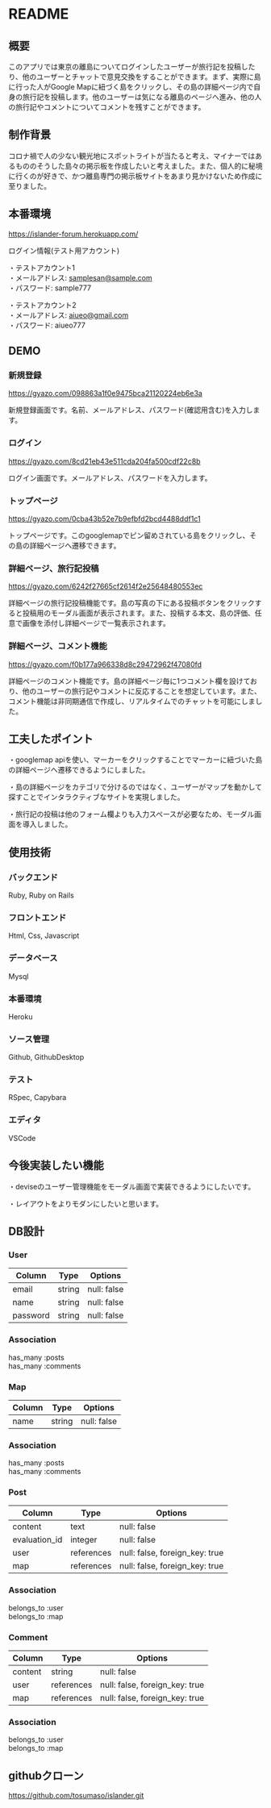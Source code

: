 # README
## 概要

このアプリでは東京の離島についてログインしたユーザーが旅行記を投稿したり、他のユーザーとチャットで意見交換をすることができます。まず、実際に島に行った人がGoogle Mapに紐づく島をクリックし、その島の詳細ページ内で自身の旅行記を投稿します。他のユーザーは気になる離島のページへ進み、他の人の旅行記やコメントについてコメントを残すことができます。

## 制作背景

コロナ禍で人の少ない観光地にスポットライトが当たると考え、マイナーではあるもののそうした島々の掲示板を作成したいと考えました。また、個人的に秘境に行くのが好きで、かつ離島専門の掲示板サイトをあまり見かけないため作成に至りました。

## 本番環境

https://islander-forum.herokuapp.com/

ログイン情報(テスト用アカウント)  

・テストアカウント1  
 ・メールアドレス: samplesan@sample.com  
・パスワード: sample777

・テストアカウント2  
  ・メールアドレス: aiueo@gmail.com  
  ・パスワード: aiueo777

## DEMO

### 新規登録

https://gyazo.com/098863a1f0e9475bca21120224eb6e3a

新規登録画面です。名前、メールアドレス、パスワード(確認用含む)を入力します。

### ログイン

https://gyazo.com/8cd21eb43e511cda204fa500cdf22c8b

ログイン画面です。メールアドレス、パスワードを入力します。

### トップページ

https://gyazo.com/0cba43b52e7b9efbfd2bcd4488ddf1c1

トップページです。このgooglemapでピン留めされている島をクリックし、その島の詳細ページへ遷移できます。

### 詳細ページ、旅行記投稿

https://gyazo.com/6242f27665cf2614f2e25648480553ec

詳細ページの旅行記投稿機能です。島の写真の下にある投稿ボタンをクリックすると投稿用のモーダル画面が表示されます。また、投稿する本文、島の評価、任意で画像を添付し詳細ページで一覧表示されます。

### 詳細ページ、コメント機能

https://gyazo.com/f0b177a966338d8c29472962f47080fd

詳細ページのコメント機能です。島の詳細ページ毎に1つコメント欄を設けており、他のユーザーの旅行記やコメントに反応することを想定しています。また、コメント機能は非同期通信で作成し、リアルタイムでのチャットを可能にしました。

## 工夫したポイント

・googlemap apiを使い、マーカーをクリックすることでマーカーに紐づいた島の詳細ページへ遷移できるようにしました。

・島の詳細ページをカテゴリで分けるのではなく、ユーザーがマップを動かして探すことでインタラクティブなサイトを実現しました。

・旅行記の投稿は他のフォーム欄よりも入力スペースが必要なため、モーダル画面を導入しました。

## 使用技術

### バックエンド

Ruby, Ruby on Rails

### フロントエンド

Html, Css, Javascript

### データベース

Mysql

### 本番環境

Heroku

### ソース管理

Github, GithubDesktop

### テスト

RSpec, Capybara

### エディタ

VSCode

## 今後実装したい機能

・deviseのユーザー管理機能をモーダル画面で実装できるようにしたいです。

・レイアウトをよりモダンにしたいと思います。

## DB設計

### User

|Column|Type|Options|
|------|----|-------|
|email|string|null: false|
|name|string|null: false|
|password|string|null: false|

### Association

has_many :posts  
has_many :comments

### Map

|Column|Type|Options|
|------|----|-------|
|name|string|null: false|

### Association

has_many :posts  
has_many :comments

### Post

|Column|Type|Options|
|------|----|-------|
|content|text|null: false|
|evaluation_id|integer|null: false|
|user|references|null: false, foreign_key: true|
|map|references|null: false, foreign_key: true|

### Association

belongs_to :user  
belongs_to :map

### Comment

|Column|Type|Options|
|------|----|-------|
|content|string|null: false|
|user|references|null: false, foreign_key: true|
|map|references|null: false, foreign_key: true|

### Association

belongs_to :user  
belongs_to :map

## githubクローン

https://github.com/tosumaso/islander.git





